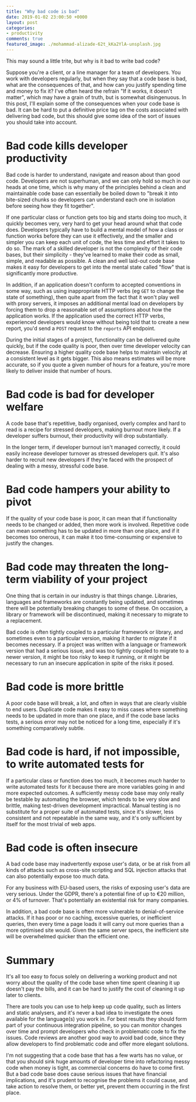 ```yaml
---
title: "Why bad code is bad"
date: 2019-01-02 23:00:50 +0000
layout: post
categories:
- productivity
comments: true
featured_image: ./mohammad-alizade-62t_kKa2YlA-unsplash.jpg
---
```


This may sound a little trite, but why is it bad to write bad code?

Suppose you're a client, or a line manager for a team of developers. You work with developers regularly, but when they say that a code base is bad, what are the consequences of that, and how can you justify spending time and money to fix it? I've often heard the refrain "If it works, it doesn't matter", which may have a grain of truth, but is somewhat disingenuous. In this post, I'll explain some of the consequences when your code base is bad. It can be hard to put a definitive price tag on the costs associated with delivering bad code, but this should give some idea of the sort of issues you should take into account.

Bad code kills developer productivity
=====================================

Bad code is harder to understand, navigate and reason about than good code. Developers are not superhuman, and we can only hold so much in our heads at one time, which is why many of the principles behind a clean and maintainable code base can essentially be boiled down to "break it into bite-sized chunks so developers can understand each one in isolation before seeing how they fit together".

If one particular class or function gets too big and starts doing too much, it quickly becomes very, very hard to get your head around what that code does. Developers typically have to build a mental model of how a class or function works before they can use it effectively, and the smaller and simpler you can keep each unit of code, the less time and effort it takes to do so. The mark of a skilled developer is not the complexity of their code bases, but their simplicity - they've learned to make their code as small, simple, and readable as possible. A clean and well laid-out code base makes it easy for developers to get into the mental state called "flow" that is significantly more productive.

In addition, if an application doesn't conform to accepted conventions in some way, such as using inappropriate HTTP verbs (eg `GET` to change the state of something), then quite apart from the fact that it won't play well with proxy servers, it imposes an additional mental load on developers by forcing them to drop a reasonable set of assumptions about how the application works. If the application used the correct HTTP verbs, experienced developers would know without being told that to create a new report, you'd send a `POST` request to the `reports` API endpoint.

During the initial stages of a project, functionality can be delivered quite quickly, but if the code quality is poor, then over time developer velocity can decrease. Ensuring a higher quality code base helps to maintain velocity at a consistent level as it gets bigger. This also means estimates will be more accurate, so if you quote a given number of hours for a feature, you're more likely to deliver inside that number of hours.

Bad code is bad for developer welfare
=====================================

A code base that's repetitive, badly organised, overly complex and hard to read is a recipe for stressed developers, making burnout more likely. If a developer suffers burnout, their productivity will drop substantially.

In the longer term, if developer burnout isn't managed correctly, it could easily increase developer turnover as stressed developers quit. It's also harder to recruit new developers if they're faced with the prospect of dealing with a messy, stressful code base.

Bad code hampers your ability to pivot
======================================

If the quality of your code base is poor, it can mean that if functionality needs to be changed or added, then more work is involved. Repetitive code can mean something has to be updated in more than one place, and if it becomes too onerous, it can make it too time-consuming or expensive to justify the changes.

Bad code may threaten the long-term viability of your project
=============================================================

One thing that is certain in our industry is that things change. Libraries, languages and frameworks are constantly being updated, and sometimes there will be potentially breaking changes to some of these. On occasion, a library or framework will be discontinued, making it necessary to migrate to a replacement.

Bad code is often tightly coupled to a particular framework or library, and sometimes even to a particular version, making it harder to migrate if it becomes necessary. If a project was written with a language or framework version that had a serious issue, and was too tightly coupled to migrate to a newer version, it might be too risky to keep it running, or it might be necessary to run an insecure application in spite of the risks it posed.

Bad code is more brittle
========================

A poor code base will break, a lot, and often in ways that are clearly visible to end users. Duplicate code makes it easy to miss cases where something needs to be updated in more than one place, and if the code base lacks tests, a serious error may not be noticed for a long time, especially if it's something comparatively subtle.

Bad code is hard, if not impossible, to write automated tests for
=================================================================

If a particular class or function does too much, it becomes *much* harder to write automated tests for it because there are more variables going in and more expected outcomes. A sufficiently messy code base may only really be testable by automating the browser, which tends to be very slow and brittle, making test-driven development impractical. Manual testing is no substitute for a proper suite of automated tests, since it's slower, less consistent and not repeatable in the same way, and it's only sufficient by itself for the most trivial of web apps.

Bad code is often insecure
==========================

A bad code base may inadvertently expose user's data, or be at risk from all kinds of attacks such as cross-site scripting and SQL injection attacks that can also potentially expose too much data.

For any business with EU-based users, the risks of exposing user's data are very serious. Under the GDPR, there's a potential fine of up to &euro;20 million, or 4% of turnover. That's potentially an existential risk for many companies.

In addition, a bad code base is often more vulnerable to denial-of-service attacks. If it has poor or no caching, excessive queries, or inefficient queries, then every time a page loads it will carry out more queries than a more optimised site would. Given the same server specs, the inefficient site will be overwhelmed quicker than the efficient one.

Summary
=======

It's all too easy to focus solely on delivering a working product and not worry about the quality of the code base when time spent cleaning it up doesn't pay the bills, and it can be hard to justify the cost of cleaning it up later to clients.

There are tools you can use to help keep up code quality, such as linters and static analysers, and it's never a bad idea to investigate the ones available for the language(s) you work in. For best results they should form part of your continuous integration pipeline, so you can monitor changes over time and prompt developers who check in problematic code to fix the issues. Code reviews are another good way to avoid bad code, since they allow developers to find problematic code and offer more elegant solutions.

I'm not suggesting that a code base that has a few warts has no value, or that you should sink huge amounts of developer time into refactoring messy code when money is tight, as commercial concerns do have to come first. But a bad code base does cause serious issues that have financial implications, and it's prudent to recognise the problems it could cause, and take action to resolve them, or better yet, prevent them occurring in the first place.
